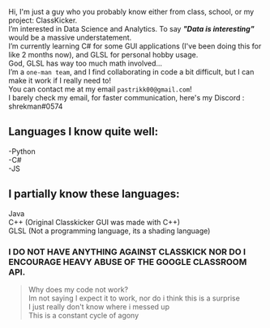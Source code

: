 Hi, I'm just a guy who you probably know either from class, school, or my project: ClassKicker.\
I’m interested in Data Science and Analytics. To say ***"Data is interesting"*** would be a massive understatement.\
I’m currently learning C# for some GUI applications (I've been doing this for like 2 months now), and GLSL for personal hobby usage.\
God, GLSL has way too much math involved...\
I’m a `one-man team`, and I find collaborating in code a bit difficult, but I can make it work if I really need to!\
You can contact me at my email `pastrikk00@gmail.com`!\
I barely check my email, for faster communication, here's my Discord : shrekman#0574

## Languages I know quite well:
-Python\
-C#\
-JS

## I partially know these languages:
Java\
C++ (Original Classkicker GUI was made with C++)\
GLSL (Not a programming language, its a shading language)


### I DO NOT HAVE ANYTHING AGAINST CLASSKICK NOR DO I ENCOURAGE HEAVY ABUSE OF THE GOOGLE CLASSROOM API. 


> Why does my code not work?\
> Im not saying I expect it to work, nor do i think this is a surprise\
> I just really don't know where i messed up\
> This is a constant cycle of agony
